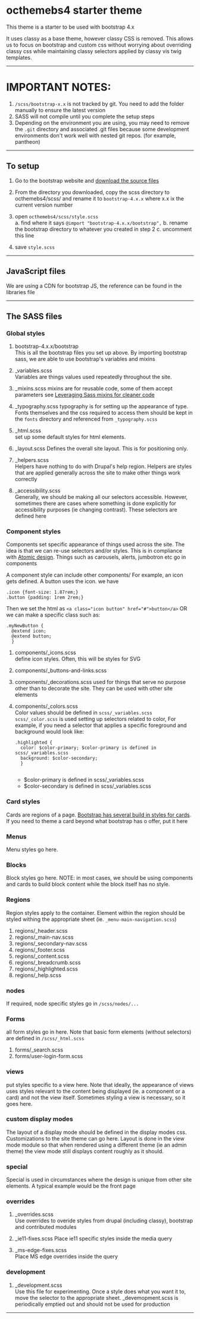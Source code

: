 # octhemebs4 starter theme

This theme is a starter to be used with bootstrap 4.x

It uses classy as a base theme, however classy CSS is removed. This allows us to focus on bootstrap and custom css without worrying about overriding classy css while maintaining classy selectors applied by classy vis twig templates.

----
# **IMPORTANT NOTES:** 

1. `/scss/bootstrap-x.x` is not tracked by git. You need to add the folder manually to ensure the latest version
2. SASS will not compile until you complete the setup steps
3. Depending on the environment you are using, you may need to remove the `.git` directory and associated .git files because some development environments don't work well with nested git repos. (for example, pantheon)
----

## To setup

1. Go to the bootstrap website and [download the source files](https://getbootstrap.com/docs/4.1/getting-started/download/)

2. From the directory you downloaded, copy the scss directory to octhemebs4/scss/ and rename it to `bootstrap-4.x.x` where x.x ix the current version number

3. open `octhemebs4/scss/style.scss`  
    a. find where it says `@import "bootstrap-4.x.x/bootstrap",`
    b. rename the bootstrap directory to whatever you created in step 2
    c. uncomment this line
    
4. save `style.scss`

----

## JavaScript files

We are using a CDN for bootstrap JS, the reference can be found in the libraries file
    
----

## The SASS files

### Global styles

1. bootstrap-4.x.x/bootstrap  
    This is all the bootstrap files you set up above. By importing bootstrap sass, we are able to use bootstrap's variables and mixins
    
2. _variables.scss  
    Variables are things values used repeatedly throughout the site.

3. _mixins.scss 
    mixins are for reusable code, some of them accept parameters see [Leveraging Sass mixins for cleaner code](http://thesassway.com/intermediate/leveraging-sass-mixins-for-cleaner-code)
    
4. _typography.scss 
    typography is for setting up the appearance of type. Fonts themselves and the css required to access them should be kept in the `fonts` directory and referenced from `_typography.scss`

5. _html.scss  
    set up some default styles for html elements. 
    
6. _layout.scss 
    Defines the overall site layout. This is for positioning only. 
  
7. _helpers.scss  
    Helpers have nothing to do with Drupal's help region. Helpers are styles that are applied generally across the site to make other things work correctly
    
8. _accessibility.scss  
    Generally, we should be making all our selectors accessible. However, sometimes there are cases where something is done explicitly for accessibility purposes (ie changing contrast). These selectors are defined here
    
### Component styles
Components set specific appearance of things used across the site. The idea is that we can re-use selectors and/or styles. This is in compliance with [Atomic design](http://bradfrost.com/blog/post/atomic-web-design/). Things such as carousels, alerts, jumbotron etc go in components

A component style can include other components/ For example, an icon gets defined. A button uses the icon. we have
```
.icon {font-size: 1.87rem;}
.button {padding: 1rem 2rem;}

```
Then we set the html as `<a class="icon button" href="#">button</a>` OR we can make a specific class such as:

```
.myNewButton {
  @extend icon;
  @extend button;
  }
```

1. components/_icons.scss  
    define icon styles. Often, this will be styles for SVG 

2. components/_buttons-and-links.scss

3. components/_decorations.scss 
    used for things that serve no purpose other than to decorate the site. They can be used with other site elements
    
4. components/_colors.scss  
    Color values should be defined in `scss/_variables.scss`
    `scss/_color.scss` is used setting up selectors related to color, For example, if you need a selector that applies a specific foreground and background would look like:
    
    ```
    .highlighted {
      color: $color-primary; $color-primary is defined in scss/_variables.scss
      background: $color-secondary;
      } 
      
     ```
     * $color-primary is defined in scss/_variables.scss
     * $color-secondary is defined in scss/_variables.scss

### Card styles
Cards are regions of a page. [Bootstrap has several build in styles for cards](https://getbootstrap.com/docs/4.0/components/card/). If you need to theme a card beyond what bootstrap has o offer, put it here

### Menus
Menu styles go here.

### Blocks
Block styles go here. NOTE: in most cases, we should be using components and cards to build block content while the block itself has no style. 


### Regions
Region styles apply to the container. Element within the region should be styled withing the appropriate sheet (ie. `_menu-main-navigation.scss`)

1. regions/_header.scss
2. regions/_main-nav.scss
3. regions/_secondary-nav.scss
4. regions/_footer.scss
5. regions/_content.scss
6. regions/_breadcrumb.scss
7. regions/_highlighted.scss
8. regions/_help.scss

### nodes
If required, node specific styles go in `/scss/nodes/...`

### Forms
all form styles go in here. Note that basic form elements (without selectors) are defined in `/scss/_html.scss`

1. forms/_search.scss
2. forms/user-login-form.scss

### views
put styles specific to a view here. Note that ideally, the appearance of views uses styles relevant to the content being displayed (ie. a component or a card) and not the view itself. Sometimes styling a view is necessary, so it goes here.

### custom display modes
The layout of a display mode should be defined in the display modes css. Customizations to the site theme can go here. Layout is done in the view mode module so that when rendered using a different theme (ie an admin theme) the view mode still displays content roughly as it should.

### special
Special is used in circumstances where the design is unique from other site elements. A typical example would be the front page

### overrides

1. _overrides.scss  
    Use overrides to overide styles from drupal (including classy), bootstrap and contributed modules

2. _ie11-fixes.scss 
    Place ie11 specific styles inside the media query

3. _ms-edge-fixes.scss  
    Place MS edge overrides inside the query

### development

1. _development.scss  
    Use this file for experimenting. Once a style does what you want it to, move the selector to the appropriate sheet. _devemopment.scss is periodically emptied out and should not be used for production

----


